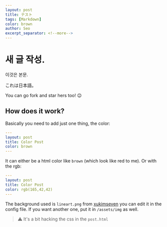 ```yaml
---
layout: post
title: テスト
tags: [Markdown]
color: brown
author: Seo
excerpt_separator: <!--more-->
---
```


# 새 글 작성.

이것은 본문.

これは日本語。

You can go fork and star hers too! 😉

<!--more-->

## How does it work?

Basically you need to add just one thing, the color:

```yml
---
layout: post
title: Color Post
color: brown
---
```

It can either be a html color like `brown` (which look like red to me). Or with the rgb:

```yml
---
layout: post
title: Color Post
color: rgb(165,42,42)
---
```

The background used is `lineart.png` from [xukimseven](https://github.com/xukimseven) you can edit it in the config file. 
If you want another one, put it in `/assets/img` as well. 
> ⚠️ It's a bit hacking the css in the `post.html`
